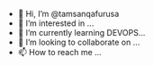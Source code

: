 - 👋 Hi, I’m @tamsanqafurusa
- 👀 I’m interested in ...
- 🌱 I’m currently learning DEVOPS...
- 💞️ I’m looking to collaborate on ...
- 📫 How to reach me ...

<!---
tamsanqafurusa/tamsanqafurusa is a ✨ special ✨ repository because its `README.md` (this file) appears on your GitHub profile.
You can click the Preview link to take a look at your changes.
--->
